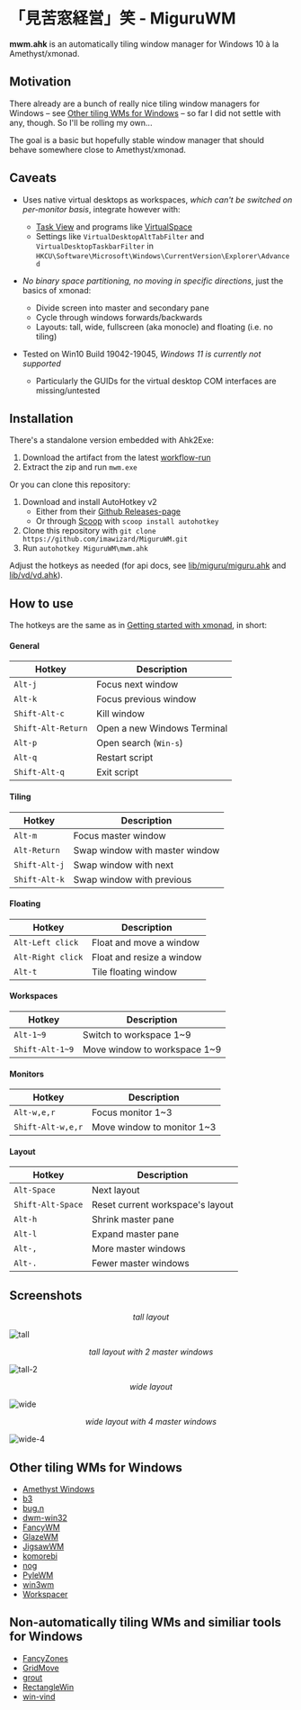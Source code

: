 # 「見苦窓経営」笑 - MiguruWM

**mwm.ahk** is an automatically tiling window manager for Windows 10 à la Amethyst/xmonad.

## Motivation

There already are a bunch of really nice tiling window managers for Windows – see [Other tiling WMs for Windows](#other-tiling-wms-for-windows) – so far I did not settle with any, though. So I'll be rolling my own...

The goal is a basic but hopefully stable window manager that should behave somewhere close to Amethyst/xmonad.

## Caveats

- Uses native virtual desktops as workspaces, *which can't be switched on per-monitor basis*, integrate however with:
    - [Task View](https://support.microsoft.com/en-us/windows/get-more-done-with-multitasking-in-windows-b4fa0333-98f8-ef43-e25c-06d4fb1d6960) and programs like [VirtualSpace](https://github.com/newlooper/VirtualSpace)
    - Settings like `VirtualDesktopAltTabFilter` and `VirtualDesktopTaskbarFilter` in `HKCU\Software\Microsoft\Windows\CurrentVersion\Explorer\Advanced`

- *No binary space partitioning, no moving in specific directions*, just the basics of xmonad:
    - Divide screen into master and secondary pane
    - Cycle through windows forwards/backwards
    - Layouts: tall, wide, fullscreen (aka monocle) and floating (i.e. no tiling)

- Tested on Win10 Build 19042-19045, *Windows 11 is currently not supported*
    - Particularly the GUIDs for the virtual desktop COM interfaces are missing/untested

## Installation

There's a standalone version embedded with Ahk2Exe:
1. Download the artifact from the latest [workflow-run](https://github.com/imawizard/MiguruWM/actions/workflows/bundle-exe.yml)
2. Extract the zip and run `mwm.exe`

Or you can clone this repository:
1. Download and install AutoHotkey v2
    - Either from their [Github Releases-page](https://github.com/AutoHotkey/AutoHotkey/tags)
    - Or through [Scoop](https://scoop.sh) with `scoop install autohotkey`
2. Clone this repository with `git clone https://github.com/imawizard/MiguruWM.git`
3. Run `autohotkey MiguruWM\mwm.ahk`

Adjust the hotkeys as needed (for api docs, see [lib/miguru/miguru.ahk](lib/miguru/miguru.ahk#L48-L189) and [lib/vd/vd.ahk](lib/vd/vd.ahk#L56-L235)).

## How to use

The hotkeys are the same as in [Getting started with xmonad](https://xmonad.org/tour.html), in short:

#### General

Hotkey|Description
--|--
`Alt-j`|Focus next window
`Alt-k`|Focus previous window
`Shift-Alt-c`|Kill window
`Shift-Alt-Return`|Open a new Windows Terminal
`Alt-p`|Open search (`Win-s`)
`Alt-q`|Restart script
`Shift-Alt-q`|Exit script

#### Tiling

Hotkey|Description
--|--
`Alt-m`|Focus master window
`Alt-Return`|Swap window with master window
`Shift-Alt-j`|Swap window with next
`Shift-Alt-k`|Swap window with previous

#### Floating

Hotkey|Description
--|--
`Alt-Left click`|Float and move a window
`Alt-Right click`|Float and resize a window
`Alt-t`|Tile floating window

#### Workspaces

Hotkey|Description
--|--
`Alt-1~9`|Switch to workspace 1~9
`Shift-Alt-1~9`|Move window to workspace 1~9

#### Monitors

Hotkey|Description
--|--
`Alt-w,e,r`|Focus monitor 1~3
`Shift-Alt-w,e,r`|Move window to monitor 1~3

#### Layout

Hotkey|Description
--|--
`Alt-Space`|Next layout
`Shift-Alt-Space`|Reset current workspace's layout
`Alt-h`|Shrink master pane
`Alt-l`|Expand master pane
`Alt-,`|More master windows
`Alt-.`|Fewer master windows

## Screenshots

<p align="center">
<i>tall layout</i>
</p>

![tall](https://user-images.githubusercontent.com/1701648/232513829-b797d47c-7d80-4b92-8af2-e840bd3ddeec.png)

<p align="center">
<i>tall layout with 2 master windows</i>
</p>

![tall-2](https://user-images.githubusercontent.com/1701648/232513851-b306525d-511f-4876-968c-29d17c92eeb9.png)

<p align="center">
<i>wide layout</i>
</p>

![wide](https://user-images.githubusercontent.com/1701648/232513875-ab26de30-f597-48ee-9ae1-eaf2dbeff23e.png)

<p align="center">
<i>wide layout with 4 master windows</i>
</p>

![wide-4](https://user-images.githubusercontent.com/1701648/232513891-0972dd3f-0dd2-43a2-bbdd-c2f83f8d8626.png)

## Other tiling WMs for Windows

- [Amethyst Windows](https://github.com/glsorre/amethystwindows)
- [b3](https://github.com/ritschmaster/b3)
- [bug.n](https://github.com/fuhsjr00/bug.n)
- [dwm-win32](https://github.com/prabirshrestha/dwm-win32)
- [FancyWM](https://github.com/FancyWM/fancywm)
- [GlazeWM](https://github.com/lars-berger/GlazeWM)
- [JigsawWM](https://github.com/klesh/JigsawWM)
- [komorebi](https://github.com/LGUG2Z/komorebi)
- [nog](https://github.com/TimUntersberger/nog)
- [PyleWM](https://github.com/GGLucas/PyleWM)
- [win3wm](https://github.com/McYoloSwagHam/win3wm)
- [Workspacer](https://github.com/workspacer/workspacer)

## Non-automatically tiling WMs and similiar tools for Windows

- [FancyZones](https://docs.microsoft.com/en-us/windows/powertoys/fancyzones)
- [GridMove](https://github.com/jgpaiva/GridMove)
- [grout](https://github.com/tarkah/grout)
- [RectangleWin](https://github.com/ahmetb/RectangleWin)
- [win-vind](https://github.com/pit-ray/win-vind)

<!-- vim: set tw=0 wrap ts=4 sw=4 et: -->
